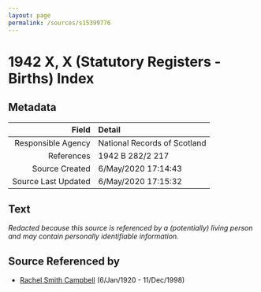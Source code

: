 ```yaml
---
layout: page
permalink: /sources/s15399776
---
```


# 1942 X, X (Statutory Registers - Births) Index

## Metadata

Field | Detail
---:|:---
Responsible Agency | National Records of Scotland
References | 1942 B 282/2 217
Source Created | 6/May/2020 17:14:43
Source Last Updated | 6/May/2020 17:15:32

## Text

_Redacted because this source is referenced by a (potentially) living person and may contain personally identifiable information._

## Source Referenced by

* [Rachel Smith Campbell](../people/@40394043@-rachel-smith-campbell-b1920-1-6-d1998-12-11.md) (6/Jan/1920 - 11/Dec/1998)
